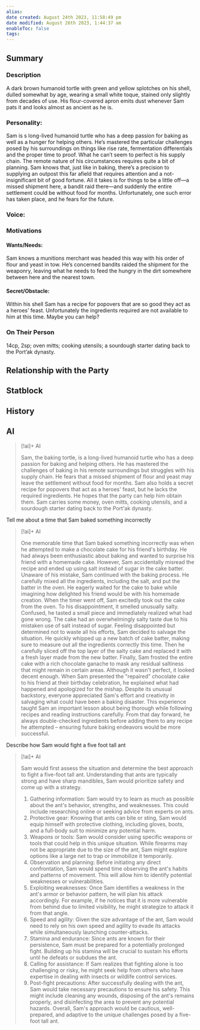 ```yaml
---
alias: 
date created: August 24th 2023, 11:58:49 pm
date modified: August 26th 2023, 1:44:37 am
enableToc: false
tags:
---
```

## Summary

### Description
A dark brown humanoid tortle with green and yellow splotches on his shell, dulled somewhat by age, wearing a small white toque, stained only slightly from decades of use. His flour-covered apron emits dust whenever Sam pats it and looks almost as ancient as he is.
### Personality:
Sam is s long-lived humanoid turtle who has a deep passion for baking as well as a hunger for helping others. He’s mastered the particular challenges posed by his surroundings on things like rise rate, fermentation differentials and the proper time to proof. What he can’t seem to perfect is his supply chain. The remote nature of his circumstances requires quite a bit of planning. Sam knows that, just like in baking, there’s a precision to supplying an outpost this far afield that requires attention and a not-insignificant bit of good fortune. All it takes is for things to be a little off—a missed shipment here, a bandit raid there—and suddenly the entire settlement could be without food for months. Unfortunately, one such error has taken place, and he fears for the future.
### Voice:
### Motivations
#### Wants/Needs:
Sam knows a munitions merchant was headed this way with his order of flour  and yeast in tow. He’s concerned bandits raided the shipment for the weaponry, leaving what he needs to feed the hungry in the dirt somewhere between here and the nearest town.
#### Secret/Obstacle:
Within his shell Sam has a recipe for popovers that are so good they act as a heroes’ feast. Unfortunately the ingredients required are not available to him at this time. Maybe you can help?
### On Their Person
14cp, 2sp; oven mitts; cooking utensils; a sourdough starter dating back to the Port’ak dynasty.
## Relationship with the Party

## Statblock

## History

## AI

> [!ai]+ AI
>
> Sam, the baking tortle, is a long-lived humanoid turtle who has a deep passion for baking and helping others. He has mastered the challenges of baking in his remote surroundings but struggles with his supply chain. He fears that a missed shipment of flour and yeast may leave the settlement without food for months. Sam also holds a secret recipe for popovers that act as a heroes' feast, but he lacks the required ingredients. He hopes that the party can help him obtain them. Sam carries some money, oven mitts, cooking utensils, and a sourdough starter dating back to the Port'ak dynasty.

Tell me about a time that Sam baked something incorrectly
> [!ai]+ AI
>
> One memorable time that Sam baked something incorrectly was when he attempted to make a chocolate cake for his friend's birthday. He had always been enthusiastic about baking and wanted to surprise his friend with a homemade cake. However, Sam accidentally misread the recipe and ended up using salt instead of sugar in the cake batter.
> Unaware of his mistake, Sam continued with the baking process. He carefully mixed all the ingredients, including the salt, and put the batter in the oven. He eagerly waited for the cake to bake while imagining how delighted his friend would be with his homemade creation.
> When the timer went off, Sam excitedly took out the cake from the oven. To his disappointment, it smelled unusually salty. Confused, he tasted a small piece and immediately realized what had gone wrong. The cake had an overwhelmingly salty taste due to his mistaken use of salt instead of sugar.
> Feeling disappointed but determined not to waste all his efforts, Sam decided to salvage the situation. He quickly whipped up a new batch of cake batter, making sure to measure out all the ingredients correctly this time. Then he carefully sliced off the top layer of the salty cake and replaced it with a fresh layer made from the new batter.
> Finally, Sam frosted the entire cake with a rich chocolate ganache to mask any residual saltiness that might remain in certain areas. Although it wasn't perfect, it looked decent enough.
> When Sam presented the "repaired" chocolate cake to his friend at their birthday celebration, he explained what had happened and apologized for the mishap. Despite its unusual backstory, everyone appreciated Sam's effort and creativity in salvaging what could have been a baking disaster.
> This experience taught Sam an important lesson about being thorough while following recipes and reading instructions carefully. From that day forward, he always double-checked ingredients before adding them to any recipe he attempted – ensuring future baking endeavors would be more successful.

 Describe how Sam would fight a five foot tall ant
> [!ai]+ AI
>
> Sam would first assess the situation and determine the best approach to fight a five-foot tall ant. Understanding that ants are typically strong and have sharp mandibles, Sam would prioritize safety and come up with a strategy.
> 1. Gathering information: Sam would try to learn as much as possible about the ant's behavior, strengths, and weaknesses. This could include researching online or seeking advice from experts on ants.
> 2. Protective gear: Knowing that ants can bite or sting, Sam would equip himself with protective clothing, including gloves, boots, and a full-body suit to minimize any potential harm.
> 3. Weapons or tools: Sam would consider using specific weapons or tools that could help in this unique situation. While firearms may not be appropriate due to the size of the ant, Sam might explore options like a large net to trap or immobilize it temporarily.
> 4. Observation and planning: Before initiating any direct confrontation, Sam would spend time observing the ant's habits and patterns of movement. This will allow him to identify potential weaknesses or vulnerabilities.
> 5. Exploiting weaknesses: Once Sam identifies a weakness in the ant's armor or behavior pattern, he will plan his attack accordingly. For example, if he notices that it is more vulnerable from behind due to limited visibility, he might strategize to attack it from that angle.
> 6. Speed and agility: Given the size advantage of the ant, Sam would need to rely on his own speed and agility to evade its attacks while simultaneously launching counter-attacks.
> 7. Stamina and endurance: Since ants are known for their persistence, Sam must be prepared for a potentially prolonged fight. Building up his stamina will be crucial to sustain his efforts until he defeats or subdues the ant.
> 8. Calling for assistance: If Sam realizes that fighting alone is too challenging or risky, he might seek help from others who have expertise in dealing with insects or wildlife control services.
> 9. Post-fight precautions: After successfully dealing with the ant, Sam would take necessary precautions to ensure his safety. This might include cleaning any wounds, disposing of the ant's remains properly, and disinfecting the area to prevent any potential hazards.
> Overall, Sam's approach would be cautious, well-prepared, and adaptive to the unique challenges posed by a five-foot tall ant.
